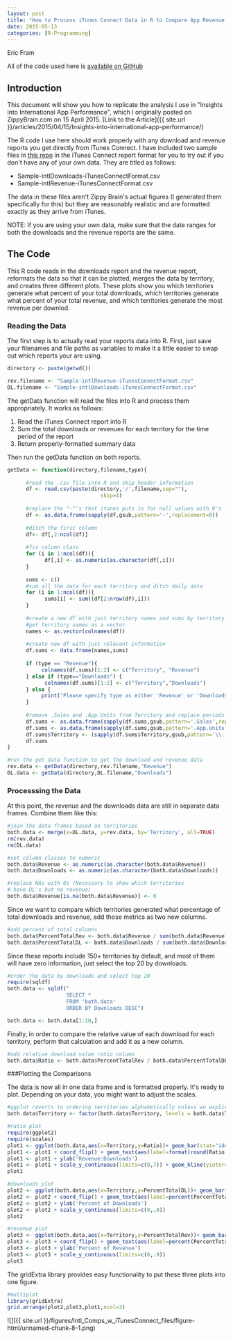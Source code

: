 ```yaml
---
layout: post
title: "How to Process iTunes Connect Data in R to Compare App Revenue and Downloads by Territory"
date: 2015-05-13
categories: [R-Programming]
---
```

Eric Fram  

All of the code used here is [available on GitHub](https://github.com/EricFram/App_Insights)

## Introduction

This document will show you how to replicate the analysis I use in "Insights into International App Performance", which I originally posted on ZippyBrain.com on 15 April 2015. [Link to the Article]({{ site.url }}/articles/2015/04/15/Insights-into-international-app-performance/)

The R code I use here should work properly with any download and revenue reports you get directly from iTunes Connect. I have included two sample files in [this repo](https://github.com/EricFram/App_Insights/tree/master/Intl_Comps) in the iTunes Connect report format for you to try out if you don't have any of your own data. They are titled as follows:

- Sample-intlDownloads-iTunesConnectFormat.csv
- Sample-intlRevenue-iTunesConnectFormat.csv

The data in these files aren't Zippy Brain's actual figures (I generated them specifically for this) but they are reasonably realistic and are formatted exactly as they arrive from iTunes.

NOTE: If you are using your own data, make sure that the date ranges for both the downloads and the revenue reports are the same. 

## The Code

This R code reads in the downloads report and the revenue report, reformats the data so that it can be plotted, merges the data by territory, and creates three different plots. These plots show you which territories generate what percent of your total downloads, which territories generate what percent of your total revenue, and which territories generate the most revenue per downlod. 

### Reading the Data

The first step is to actually read your reports data into R. First, just save your filenames and file paths as variables to make it a little easier to swap out which reports your are using.


```r
directory <- paste(getwd())

rev.filename <- "Sample-intlRevenue-iTunesConnectFormat.csv"
DL.filename <- "Sample-intlDownloads-iTunesConnectFormat.csv"
```

The getData function will read the files into R and process them appropriately. It works as follows:
1. Read the iTunes Connect report into R
2. Sum the total downloads or revenues for each territory for the time period of the report
3. Return properly-formatted summary data

Then run the getData function on both reports.


```r
getData <- function(directory,filename,type){
      
      #read the .csv file into R and skip header information
      df <- read.csv(paste(directory,'/',filename,sep=""),
                              skip=4)
      
      #replace the "-"'s that itunes puts in for null values with 0's
      df <- as.data.frame(sapply(df,gsub,pattern='-',replacement=0))
      
      #ditch the first column
      df<- df[,2:ncol(df)]
      
      #fix column class
      for (i in 1:ncol(df)){
            df[,i] <- as.numeric(as.character(df[,i]))
      } 
      
      sums <- c()
      #sum all the data for each territory and ditch daily data
      for (i in 1:ncol(df)){       
            sums[i] <- sum((df[2:nrow(df),i]))       
      }
      
      #create a new df with just territory names and sums by territory
      #get territory names as a vector
      names <- as.vector(colnames(df))
      
      #create new df with just relevant information
      df.sums <- data.frame(names,sums)      
      
      if (type == "Revenue"){
           colnames(df.sums)[1:2] <- c("Territory", "Revenue")          
      } else if (type=="Downloads") {
            colnames(df.sums)[1:2] <- c("Territory","Downloads")
      } else {
           print("Please specify type as either 'Revenue' or 'Downloads'")  
      }
      
      #remove .Sales and .App.Units from Territory and replace periods with spaces
      df.sums <- as.data.frame(sapply(df.sums,gsub,pattern='.Sales',replacement=""))
      df.sums <- as.data.frame(sapply(df.sums,gsub,pattern='.App.Units',replacement=""))
      df.sums$Territory <- (sapply(df.sums$Territory,gsub,pattern='\\.',replacement=" "))
      df.sums
}

#run the get data function to get the download and revenue data
rev.data <- getData(directory,rev.filename,"Revenue")
DL.data <- getData(directory,DL.filename,"Downloads")
```

### Processsing the Data

At this point, the revenue and the downloads data are still in separate data frames. Combine them like this:


```r
#join the data frames based on territories
both.data <- merge(x=DL.data, y=rev.data, by='Territory', all=TRUE)
rm(rev.data)
rm(DL.data)

#set column classes to numeric
both.data$Revenue <- as.numeric(as.character(both.data$Revenue))
both.data$Downloads <- as.numeric(as.character(both.data$Downloads))

#replace NAs with 0s (Necessary to show which territories
# have DL's but no revenue)
both.data$Revenue[is.na(both.data$Revenue)] <- 0
```

Since we want to compare which territories generated what percentage of total downloads and revenue, add those metrics as two new columns.


```r
#add percent of total columns
both.data$PercentTotalRev <- both.data$Revenue / sum(both.data$Revenue)
both.data$PercentTotalDL <- both.data$Downloads / sum(both.data$Downloads)
```

Since these reports include 150+ territories by default, and most of them will have zero information, just select the top 20 by downloads.


```r
#order the data by downloads and select top 20
require(sqldf)
both.data <- sqldf("
                   SELECT *
                   FROM 'both.data'
                   ORDER BY Downloads DESC")

both.data <- both.data[1:20,]
```

Finally, in order to compare the relative value of each download for each territory, perform that calculation and add it as a new column.


```r
#add relative download value ratio column
both.data$Ratio <- both.data$PercentTotalRev / both.data$PercentTotalDL
```

###Plotting the Comparisons

The data is now all in one data frame and is formatted properly. It's ready to plot. Depending on your data, you might want to adjust the scales.


```r
#ggplot reverts to ordering territories alphabetically unless we explicitly set the order of the factors
both.data$Territory <- factor(both.data$Territory, levels = both.data$Territory[order(both.data$Downloads)])

#ratio plot
require(ggplot2)
require(scales)
plot1 <- ggplot(both.data,aes(x=Territory,y=Ratio))+ geom_bar(stat="identity",fill="#1D62F0")
plot1 <- plot1 + coord_flip() + geom_text(aes(label=format(round(Ratio,2),nsmall=2)),size=3,hjust=0)
plot1 <- plot1 + ylab('Revenue:Downloads')
plot1 <- plot1 + scale_y_continuous(limits=c(0,7)) + geom_hline(yintercept=1)
plot1

#downloads plot
plot2 <- ggplot(both.data,aes(x=Territory,y=PercentTotalDL))+ geom_bar(stat="identity",fill="#1D62F0")
plot2 <- plot2 + coord_flip() + geom_text(aes(label=percent(PercentTotalDL)),size=3,hjust=0)
plot2 <- plot2 + ylab('Percent of Downloads')
plot2 <- plot2 + scale_y_continuous(limits=c(0,.8)) 
plot2

#revenue plot
plot3 <- ggplot(both.data,aes(x=Territory,y=PercentTotalRev))+ geom_bar(stat="identity",fill="#1D62F0")
plot3 <- plot3 + coord_flip() + geom_text(aes(label=percent(PercentTotalRev)),size=3,hjust=0)
plot3 <- plot3 + ylab('Percent of Revenue')
plot3 <- plot3 + scale_y_continuous(limits=c(0,.9)) 
plot3
```

The gridExtra library provides easy functionality to put these three plots into one figure.


```r
#multiplot
library(gridExtra)
grid.arrange(plot2,plot3,plot1,ncol=3)
```

![]({{ site.url }}/figures/Intl_Comps_w_iTunesConnect_files/figure-html/unnamed-chunk-8-1.png) 
